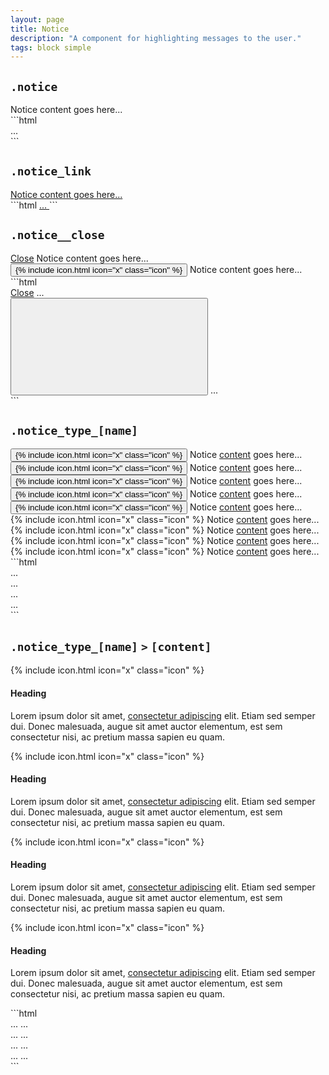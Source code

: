 ```yaml
---
layout: page
title: Notice
description: "A component for highlighting messages to the user."
tags: block simple
---
```


## `.notice`

<div class="demo grid grid_md">
  <div class="grid__item">
  <div class="demo__render">
    <div class="notice">
      Notice content goes here...
    </div>
  </div>
  </div>
  <div class="grid__item size_6">
  <div class="demo__code" markdown="1">
```html
<div class="notice">
  ...
</div>
```
  </div>
  </div>
</div>

## `.notice_link`

<div class="demo grid grid_md">
  <div class="grid__item">
  <div class="demo__render">
    <a href="#" class="notice notice_link">
      Notice content goes here...
    </a>
  </div>
  </div>
  <div class="grid__item size_6">
  <div class="demo__code" markdown="1">
```html
<a href="#" class="notice notice_link">
  ...
</a>
```
  </div>
  </div>
</div>

## `.notice__close`

<div class="demo grid grid_md">
  <div class="grid__item">
  <div class="demo__render type">
    <div class="notice" data-dismissible>
      <span class="notice__close" data-dismiss>
        <a href="#" class="link">Close</a>
      </span>
      Notice content goes here...
    </div>
    <div class="notice" data-dismissible>
      <button class="notice__close icon-action" data-dismiss>
      {% include icon.html icon="x" class="icon" %}
      </button>
      Notice content goes here...
    </div>
  </div>
  </div>
  <div class="grid__item size_6">
  <div class="demo__code" markdown="1">
```html
<div class="notice" data-dismissible>
  <span class="notice__close" data-dismiss>
    <a href="#" class="link">Close</a>
  </span>
  ...
</div>

<div class="notice" data-dismissible>
  <button class="notice__close icon-action" data-dismiss>
    <svg role="img" class="icon">
      <use xlink:href="#x"></use>
    </svg>
  </button>
  ...
</div>
```
  </div>
  </div>
</div>

## `.notice_type_[name]`

<div class="demo grid grid_md">
  <div class="grid__item">
  <div class="demo__render spacing type">
    <div class="notice notice_type_primary" data-dismissible>
      <button class="notice__close icon-action" data-dismiss>
      {% include icon.html icon="x" class="icon" %}
      </button>
      Notice <a href="#">content</a> goes here...
    </div>
    <div class="notice notice_type_secondary" data-dismissible>
      <button class="notice__close icon-action" data-dismiss>
      {% include icon.html icon="x" class="icon" %}
      </button>
      Notice <a href="#">content</a> goes here...
    </div>
    <div class="notice notice_type_accent" data-dismissible>
      <button class="notice__close icon-action" data-dismiss>
      {% include icon.html icon="x" class="icon" %}
      </button>
      Notice <a href="#">content</a> goes here...
    </div>
    <div class="notice notice_type_shade" data-dismissible>
      <button class="notice__close icon-action" data-dismiss>
      {% include icon.html icon="x" class="icon" %}
      </button>
      Notice <a href="#">content</a> goes here...
    </div>
    <div class="notice notice_type_dark" data-dismissible>
      <button class="notice__close icon-action icon-action_color_invert" data-dismiss>
      {% include icon.html icon="x" class="icon" %}
      </button>
      Notice <a href="#">content</a> goes here...
    </div>
    <div class="notice notice_type_info" data-dismissible>
      <span class="notice__close" data-dismiss>
      {% include icon.html icon="x" class="icon" %}
      </span>
      Notice <a href="#">content</a> goes here...
    </div>
    <div class="notice notice_type_success" data-dismissible>
      <span class="notice__close" data-dismiss>
      {% include icon.html icon="x" class="icon" %}
      </span>
      Notice <a href="#">content</a> goes here...
    </div>
    <div class="notice notice_type_caution" data-dismissible>
      <span class="notice__close" data-dismiss>
      {% include icon.html icon="x" class="icon" %}
      </span>
      Notice <a href="#">content</a> goes here...
    </div>
    <div class="notice notice_type_danger" data-dismissible>
      <span class="notice__close" data-dismiss>
      {% include icon.html icon="x" class="icon" %}
      </span>
      Notice <a href="#">content</a> goes here...
    </div>
  </div>
  </div>
  <div class="grid__item size_6">
  <div class="demo__code" markdown="1">
```html
<div class="notice notice_type_info">
  ...
</div>

<div class="notice notice_type_success">
  ...
</div>

<div class="notice notice_type_caution">
  ...
</div>

<div class="notice notice_type_danger">
  ...
</div>
```
  </div>
  </div>
</div>

## `.notice_type_[name]` `>` `[content]`

<div class="demo grid grid_md">
  <div class="grid__item">
  <div class="demo__render type">
    <div class="notice notice_type_info" data-dismissible>
      <span class="notice__close" data-dismiss>
      {% include icon.html icon="x" class="icon" %}
      </span>
      <h4>Heading</h4>
      <p>Lorem ipsum dolor sit amet, <a href="#">consectetur adipiscing</a> elit. Etiam sed semper dui. Donec malesuada, augue sit amet auctor elementum, est sem consectetur nisi, ac pretium massa sapien eu quam.</p>
    </div>
    <div class="notice notice_type_success" data-dismissible>
      <span class="notice__close" data-dismiss>
      {% include icon.html icon="x" class="icon" %}
      </span>
      <h4>Heading</h4>
      <p>Lorem ipsum dolor sit amet, <a href="#">consectetur adipiscing</a> elit. Etiam sed semper dui. Donec malesuada, augue sit amet auctor elementum, est sem consectetur nisi, ac pretium massa sapien eu quam.</p>
    </div>
    <div class="notice notice_type_caution" data-dismissible>
      <span class="notice__close" data-dismiss>
      {% include icon.html icon="x" class="icon" %}
      </span>
      <h4>Heading</h4>
      <p>Lorem ipsum dolor sit amet, <a href="#">consectetur adipiscing</a> elit. Etiam sed semper dui. Donec malesuada, augue sit amet auctor elementum, est sem consectetur nisi, ac pretium massa sapien eu quam.</p>
    </div>
    <div class="notice notice_type_danger" data-dismissible>
      <span class="notice__close" data-dismiss>
      {% include icon.html icon="x" class="icon" %}
      </span>
      <h4>Heading</h4>
      <p>Lorem ipsum dolor sit amet, <a href="#">consectetur adipiscing</a> elit. Etiam sed semper dui. Donec malesuada, augue sit amet auctor elementum, est sem consectetur nisi, ac pretium massa sapien eu quam.</p>
    </div>
  </div>
  </div>
  <div class="grid__item size_6">
  <div class="demo__code" markdown="1">
```html
<div class="notice notice_type_info" data-dismissible>
  <span class="notice__close" data-dismiss>
    ...
  </span>
    ...
</div>

<div class="notice notice_type_success" data-dismissible>
  <span class="notice__close" data-dismiss>
    ...
  </span>
    ...
</div>

<div class="notice notice_type_caution" data-dismissible>
  <span class="notice__close" data-dismiss>
    ...
  </span>
    ...
</div>

<div class="notice notice_type_danger" data-dismissible>
  <span class="notice__close" data-dismiss>
    ...
  </span>
    ...
</div>
```
  </div>
  </div>
</div>
